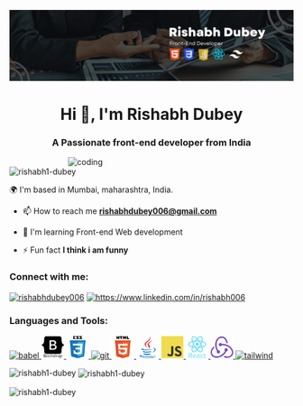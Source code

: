 ![logo](https://github.com/Rishabh1-dubey/Rishabh1-dubey/blob/main/Rishabh%20Dubey_1.png)
<h1 align="center">Hi 👋, I'm Rishabh Dubey</h1>
<h3 align="center">A Passionate front-end developer from India</h3>
<img align ="right" alt="coding" width="400" src="https://physicsgurukul.files.wordpress.com/2019/02/character-1.gif">
<p align="left"> <img src="https://komarev.com/ghpvc/?username=rishabh1-dubey&label=Profile%20views&color=0e75b6&style=flat" alt="rishabh1-dubey" /> </p>

🌍  I'm based in Mumbai, maharashtra, India.
- 📫 How to reach me **rishabhdubey006@gmail.com**

- 🧠  I'm learning Front-end Web development

- ⚡ Fun fact **I think i am funny**

<h3 align="left">Connect with me:</h3>
<p align="left">
<a href="https://twitter.com/rishabhdubey006" target="blank"><img align="center" src="https://raw.githubusercontent.com/rahuldkjain/github-profile-readme-generator/master/src/images/icons/Social/twitter.svg" alt="rishabhdubey006" height="30" width="40" /></a>
<a href="https://linkedin.com/in/https://www.linkedin.com/in/rishabh006" target="blank"><img align="center" src="https://raw.githubusercontent.com/rahuldkjain/github-profile-readme-generator/master/src/images/icons/Social/linked-in-alt.svg" alt="https://www.linkedin.com/in/rishabh006" height="30" width="40" /></a>
</p>

<h3 align="left">Languages and Tools:</h3>
<p align="left"> <a href="https://babeljs.io/" target="_blank" rel="noreferrer"> <img src="https://www.vectorlogo.zone/logos/babeljs/babeljs-icon.svg" alt="babel" width="40" height="40"/> </a> <a href="https://getbootstrap.com" target="_blank" rel="noreferrer"> <img src="https://raw.githubusercontent.com/devicons/devicon/master/icons/bootstrap/bootstrap-plain-wordmark.svg" alt="bootstrap" width="40" height="40"/> </a> <a href="https://www.w3schools.com/css/" target="_blank" rel="noreferrer"> <img src="https://raw.githubusercontent.com/devicons/devicon/master/icons/css3/css3-original-wordmark.svg" alt="css3" width="40" height="40"/> </a> <a href="https://git-scm.com/" target="_blank" rel="noreferrer"> <img src="https://www.vectorlogo.zone/logos/git-scm/git-scm-icon.svg" alt="git" width="40" height="40"/> </a> <a href="https://www.w3.org/html/" target="_blank" rel="noreferrer"> <img src="https://raw.githubusercontent.com/devicons/devicon/master/icons/html5/html5-original-wordmark.svg" alt="html5" width="40" height="40"/> </a> <a href="https://www.java.com" target="_blank" rel="noreferrer"> <img src="https://raw.githubusercontent.com/devicons/devicon/master/icons/java/java-original.svg" alt="java" width="40" height="40"/> </a> <a href="https://developer.mozilla.org/en-US/docs/Web/JavaScript" target="_blank" rel="noreferrer"> <img src="https://raw.githubusercontent.com/devicons/devicon/master/icons/javascript/javascript-original.svg" alt="javascript" width="40" height="40"/> </a> <a href="https://reactjs.org/" target="_blank" rel="noreferrer"> <img src="https://raw.githubusercontent.com/devicons/devicon/master/icons/react/react-original-wordmark.svg" alt="react" width="40" height="40"/> </a> <a href="https://redux.js.org" target="_blank" rel="noreferrer"> <img src="https://raw.githubusercontent.com/devicons/devicon/master/icons/redux/redux-original.svg" alt="redux" width="40" height="40"/> </a> <a href="https://tailwindcss.com/" target="_blank" rel="noreferrer"> <img src="https://www.vectorlogo.zone/logos/tailwindcss/tailwindcss-icon.svg" alt="tailwind" width="40" height="40"/> </a> </p>

<p><img align="left" src="https://github-readme-stats.vercel.app/api/top-langs?username=rishabh1-dubey&show_icons=true&locale=en&layout=compact" alt="rishabh1-dubey" /></p>

<p>&nbsp;<img align="center" src="https://github-readme-stats.vercel.app/api?username=rishabh1-dubey&show_icons=true&locale=en" alt="rishabh1-dubey" /></p>

<p><img align="center" src="https://github-readme-streak-stats.herokuapp.com/?user=rishabh1-dubey&" alt="rishabh1-dubey" /></p>
